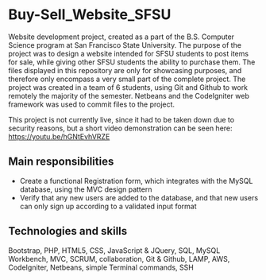 # Buy-Sell_Website_SFSU
Website development project, created as a part of the B.S. Computer Science program at San Francisco State University. The purpose of the project was to design a website intended for SFSU students to post items for sale, while giving other SFSU students the ability to purchase them. The files displayed in this repository are only for showcasing purposes, and therefore only encompass a very small part of the complete project. 
The project was created in a team of 6 students, using Git and Github to work remotely the majority of the semester. Netbeans and the CodeIgniter web framework was used to commit files to the project. 

This project is not currently live, since it had to be taken down due to security reasons, but a short video demonstration can be seen here: https://youtu.be/hGNtEvhVRZE



## Main responsibilities ##

- Create a functional Registration form, which integrates with the MySQL database, using the MVC design pattern
- Verify that any new users are added to the database, and that new users can only sign up according to a validated input format



## Technologies and skills ##  
Bootstrap, PHP, HTML5, CSS, JavaScript & JQuery, SQL, MySQL Workbench, MVC, SCRUM, collaboration, Git & Github, LAMP, AWS, CodeIgniter, Netbeans, simple Terminal commands, SSH
